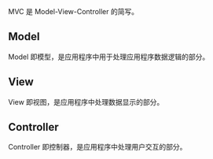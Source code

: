 MVC 是 Model-View-Controller 的简写。

## Model

Model 即模型，是应用程序中用于处理应用程序数据逻辑的部分。

## View

View 即视图，是应用程序中处理数据显示的部分。

## Controller

Controller 即控制器，是应用程序中处理用户交互的部分。